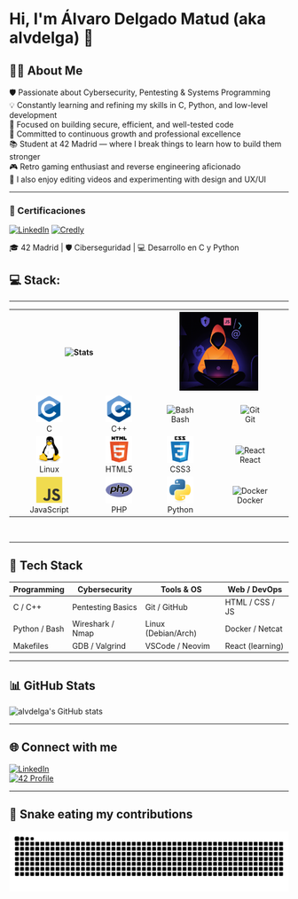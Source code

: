 # Hi, I'm Álvaro Delgado Matud (aka alvdelga) 👋

## 👨‍💻 About Me

🛡️ Passionate about Cybersecurity, Pentesting & Systems Programming  
💡 Constantly learning and refining my skills in C, Python, and low-level development  
🎯 Focused on building secure, efficient, and well-tested code  
🌱 Committed to continuous growth and professional excellence  
📚 Student at 42 Madrid — where I break things to learn how to build them stronger  
🎮 Retro gaming enthusiast and reverse engineering aficionado  
🎥 I also enjoy editing videos and experimenting with design and UX/UI  

---
### 💼 Certificaciones

[![LinkedIn](https://img.shields.io/badge/LinkedIn-blue?logo=linkedin&style=for-the-badge)](https://www.linkedin.com/in/alvarodelgadomatud/)   [![Credly](https://img.shields.io/badge/Credly-Profile-orange?style=for-the-badge&logo=credly)](https://www.credly.com/users/alvaro-delgado-matud)


🎓 42 Madrid | 🛡️ Ciberseguridad | 💻 Desarrollo en C y Python


## 💻 Stack:
***
<table align="center" width="100%">
  <tr>
    <th align="center" width="50%" colspan="2" >
      <img
        src="https://github-readme-stats.vercel.app/api/top-langs/?username=alvdelga&layout=compact&theme=radical&hide_border=true"
        media="(prefers-color-scheme: dark)"
        width="100%"
        alt="Stats"
        sanitize=true
      />
    </th>
    <th align="center" width="50%" colspan="2">
      <img width="60%" src="https://github.com/alvdelga/alvdelga/blob/main/assets/hacker-cyber.gif?raw=true" alt="cybersec-coding" />
    </th>
  </tr>
  <tr>
    <td align="center">
      <img src="https://raw.githubusercontent.com/devicons/devicon/master/icons/c/c-original.svg" width="48" height="48" alt="C" /><br>C
    </td>
    <td align="center">
      <img src="https://raw.githubusercontent.com/devicons/devicon/master/icons/cplusplus/cplusplus-original.svg" width="48" height="48" alt="C++" /><br>C++
    </td>
    <td align="center">
      <img src="https://upload.wikimedia.org/wikipedia/commons/4/4b/Bash_Logo_Colored.svg" width="48" height="48" alt="Bash" /><br>Bash
    </td>
    <td align="center">
      <img src="https://www.vectorlogo.zone/logos/git-scm/git-scm-icon.svg" width="48" height="48" alt="Git" /><br>Git
    </td>
  </tr>
  <tr>
    <td align="center">
      <img src="https://raw.githubusercontent.com/devicons/devicon/master/icons/linux/linux-original.svg" width="48" height="48" alt="Linux" /><br>Linux
    </td>
    <td align="center">
      <img src="https://raw.githubusercontent.com/devicons/devicon/master/icons/html5/html5-original-wordmark.svg" width="48" height="48" alt="html5" /><br>HTML5
    </td>
    <td align="center">
      <img src="https://raw.githubusercontent.com/devicons/devicon/master/icons/css3/css3-original-wordmark.svg" width="48" height="48" alt="CSS3" /><br>CSS3
    </td>
    <td align="center">
      <img src="https://upload.wikimedia.org/wikipedia/commons/a/a7/React-icon.svg" width="48" height="48" alt="React" /><br>React
    </td>
  </tr>
  <tr>
    <td align="center">
      <img src="https://raw.githubusercontent.com/devicons/devicon/master/icons/javascript/javascript-original.svg" width="48" height="48" alt="JavaScript" /><br>JavaScript
    </td>
    <td align="center">
      <img src="https://raw.githubusercontent.com/devicons/devicon/master/icons/php/php-original.svg" width="48" height="48" alt="PHP" /><br>PHP
    </td>
    <td align="center">
      <img src="https://raw.githubusercontent.com/devicons/devicon/master/icons/python/python-original.svg" width="48" height="48" alt="Python" /><br>Python
    </td>
    <td align="center">
      <img src="https://www.vectorlogo.zone/logos/docker/docker-icon.svg" width="48" height="48" alt="Docker" /><br>Docker
    </td>
  </tr>
</table>

<br>


---

## 🚀 Tech Stack

| Programming     | Cybersecurity      | Tools & OS         | Web / DevOps         |
|-----------------|--------------------|---------------------|----------------------|
| C / C++         | Pentesting Basics  | Git / GitHub        | HTML / CSS / JS      |
| Python / Bash   | Wireshark / Nmap   | Linux (Debian/Arch) | Docker / Netcat      |
| Makefiles       | GDB / Valgrind     | VSCode / Neovim     | React (learning)     |

---

## 📊 GitHub Stats

![alvdelga's GitHub stats](https://github-readme-stats.vercel.app/api?username=alvdelga&show_icons=true&theme=tokyonight)

---

## 🌐 Connect with me

[![LinkedIn](https://img.shields.io/badge/LinkedIn-blue?logo=linkedin&style=for-the-badge)](https://www.linkedin.com/in/alvarodelgadomatud/)  
[![42 Profile](https://img.shields.io/badge/42%20Madrid-black?logo=42&style=for-the-badge)](https://profile.intra.42.fr/users/alvdelga)  


---

## 🐍 Snake eating my contributions

![snake gif](https://raw.githubusercontent.com/alvdelga/alvdelga/output/github-contribution-grid-snake-dark.svg)
